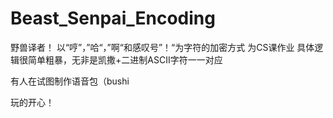 # Beast_Senpai_Encoding
野兽译者！
以“哼”，”哈“，”啊“和感叹号”！“为字符的加密方式
为CS课作业
具体逻辑很简单粗暴，无非是凯撒+二进制ASCII字符一一对应

有人在试图制作语音包（bushi

玩的开心！
